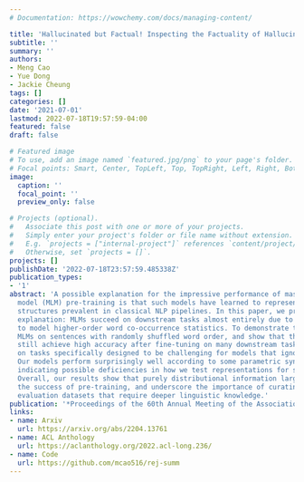 ```yaml
---
# Documentation: https://wowchemy.com/docs/managing-content/

title: 'Hallucinated but Factual! Inspecting the Factuality of Hallucinations in Abstractive Summarization'
subtitle: ''
summary: ''
authors:
- Meng Cao
- Yue Dong
- Jackie Cheung
tags: []
categories: []
date: '2021-07-01'
lastmod: 2022-07-18T19:57:59-04:00
featured: false
draft: false

# Featured image
# To use, add an image named `featured.jpg/png` to your page's folder.
# Focal points: Smart, Center, TopLeft, Top, TopRight, Left, Right, BottomLeft, Bottom, BottomRight.
image:
  caption: ''
  focal_point: ''
  preview_only: false

# Projects (optional).
#   Associate this post with one or more of your projects.
#   Simply enter your project's folder or file name without extension.
#   E.g. `projects = ["internal-project"]` references `content/project/deep-learning/index.md`.
#   Otherwise, set `projects = []`.
projects: []
publishDate: '2022-07-18T23:57:59.485338Z'
publication_types:
- '1'
abstract: 'A possible explanation for the impressive performance of masked language
  model (MLM) pre-training is that such models have learned to represent the syntactic
  structures prevalent in classical NLP pipelines. In this paper, we propose a different
  explanation: MLMs succeed on downstream tasks almost entirely due to their ability
  to model higher-order word co-occurrence statistics. To demonstrate this, we pre-train
  MLMs on sentences with randomly shuffled word order, and show that these models
  still achieve high accuracy after fine-tuning on many downstream tasks -- including
  on tasks specifically designed to be challenging for models that ignore word order.
  Our models perform surprisingly well according to some parametric syntactic probes,
  indicating possible deficiencies in how we test representations for syntactic information.
  Overall, our results show that purely distributional information largely explains
  the success of pre-training, and underscore the importance of curating challenging
  evaluation datasets that require deeper linguistic knowledge.'
publication: '*Proceedings of the 60th Annual Meeting of the Association for Computational Linguistics (ACL)*'
links:
- name: Arxiv
  url: https://arxiv.org/abs/2204.13761
- name: ACL Anthology
  url: https://aclanthology.org/2022.acl-long.236/
- name: Code
  url: https://github.com/mcao516/rej-summ
---
```

